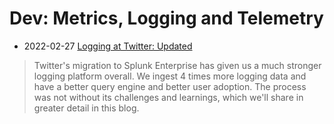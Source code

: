 # Dev: Metrics, Logging and Telemetry

- 2022-02-27 [Logging at Twitter: Updated](https://blog.twitter.com/engineering/en_us/topics/infrastructure/2021/logging-at-twitter-updated?utm_source=programmingdigest&utm_medium=email&utm_campaign=461)
> Twitter's migration to Splunk Enterprise has given us a much stronger logging platform overall. We ingest 4 times more logging data and have a better query engine and better user adoption. The process was not without its challenges and learnings, which we'll share in greater detail in this blog.